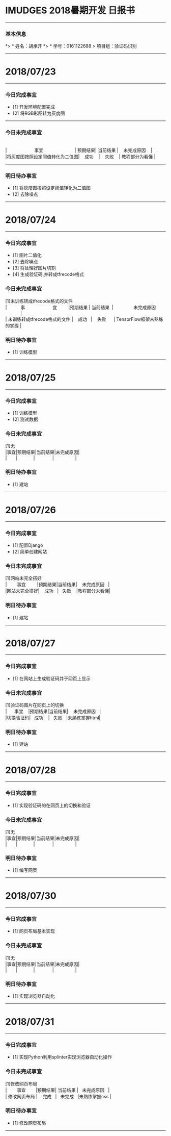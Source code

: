 # IMUDGES 2018暑期开发 日报书
-------


### 基本信息
*> * 姓名：胡承开
*> * 学号：0161122688
*>* 项目组：验证码识别

-------


# 2018/07/23

-------

### 今日完成事宜
- [1]  开发环境配置完成
- [2]  将RGB彩图转为灰度图

-----
### 今日未完成事宜


<br/>|&#160;&#160;&#160;&#160;&#160;&#160;&#160;&#160; &#160;&#160;&#160;&#160;&#160;&#160;&#160;&#160;&#160;&#160;&#160; &#160;事宜&#160;&#160;&#160;&#160;&#160;&#160;&#160;&#160;   &#160;&#160;&#160;&#160;&#160;&#160;&#160;&#160; &#160;&#160;&#160;  &#160;&#160;                    | 预期结果| 当前结果  | &#160;&#160;&#160;未完成原因&#160;&#160;&#160;        |</br>
|将灰度图按照设定阈值转化为二值图|&#160;&#160; &#160;成功&#160;&#160;&#160; | &#160;&#160;&#160;失败&#160;&#160;&#160; | 教程部分为看懂  |


------
### 明日待办事宜
- [1] 将灰度图按照设定阈值转化为二值图
- [2] 去除噪点
-------
# 2018/07/24

-------

### 今日完成事宜
- [1]  图片二值化
- [2]  去除噪点
- [3]  将处理好图片切割
- [4]  生成验证码,并转成tfrecode格式

### 今日未完成事宜
[1]未训练转成tfrecode格式的文件
<br/>| &#160;&#160;&#160;&#160;&#160;&#160;&#160;&#160;  &#160;事&#160;&#160;&#160;&#160;&#160;&#160;&#160;&#160;&#160;&#160;&#160;&#160;&#160;&#160;&#160;&#160;&#160;&#160;&#160;&#160;&#160;&#160;宜&#160; &#160; &#160;&#160;&#160;&#160;&#160;|预期结果 | 当前结果&#160;  | &#160;&#160;&#160;&#160;&#160;&#160;&#160;&#160;&#160;&#160;&#160;&#160;&#160;&#160;&#160;未完成原因              &#160;&#160;&#160;&#160;&#160;&#160;&#160;&#160;&#160;&#160;&#160;&#160;|</br>
| 未训练转成tfrecode格式的文件    | &#160; &#160;成功&#160;&#160;    | &#160;&#160;&#160;失败  &#160;&#160; &#160;  | TensorFlow框架未熟练的掌握  |

### 明日待办事宜
- [1] 训练模型
-------
# 2018/07/25

-------

### 今日完成事宜
- [1]  训练模型
- [2]  测试数据

### 今日未完成事宜
[1]无
<br/>|事宜|预期结果|当前结果|未完成原因|</br>
|&#160;&#160;&#160;&#160;&#160;&#160;&#160;|&#160;&#160;&#160;&#160;&#160;&#160;&#160;&#160;&#160;  &#160;&#160;  | &#160;&#160;&#160;&#160;&#160;&#160;&#160;&#160;&#160;&#160;&#160;&#160;  |&#160;&#160;&#160;&#160;&#160;&#160;&#160;&#160;&#160;&#160;&#160;&#160;&#160;&#160;&#160;&#160;&#160;|

### 明日待办事宜
- [1] 建站
-------
# 2018/07/26

-------

### 今日完成事宜
- [1]  配置Django
- [2]  简单创建网站

### 今日未完成事宜
[1]网站未完全搭好
<br/>|&#160;&#160;&#160;&#160;&#160;&#160;&#160;&#160;事宜&#160;&#160;&#160;&#160;&#160;&#160;&#160;&#160; |预期结果|当前结果|&#160;&#160;&#160;&#160;未完成原因&#160;&#160;&#160;|</br>
|网站未完全搭好|&#160;&#160;&#160;&#160;成功&#160;&#160;&#160;|&#160;&#160;&#160;失败&#160;&#160;&#160;&#160;|教程部分未看懂|


### 明日待办事宜
- [1] 建站
-------
# 2018/07/27

-------

### 今日完成事宜
- [1]  在网站上生成验证码并于网页上显示

### 今日未完成事宜
[1]验证码图片在网页上的切换
<br/>|&#160;&#160;&#160;&#160;&#160;&#160;事宜&#160;&#160;&#160;&#160;|预期结果|当前结果|&#160;&#160;&#160;&#160;未完成原因&#160;&#160;&#160;|</br>
|切换验证码|&#160;&#160;&#160;成功&#160;&#160;&#160;&#160;|&#160;&#160;&#160;失败&#160;&#160;&#160;|未熟练掌握html|


### 明日待办事宜
- [1] 建站
-------
# 2018/07/28

-------

### 今日完成事宜
- [1] 实现验证码的在网页上的切换和验证

### 今日未完成事宜
[1]无
<br/>|事宜|预期结果|当前结果|未完成原因|</br>
|&#160;&#160;&#160;&#160;&#160;&#160;&#160;|&#160;&#160;&#160;&#160;&#160;&#160;&#160;&#160;&#160;&#160;&#160;&#160;&#160;|&#160;&#160;&#160;&#160;&#160;&#160;&#160;&#160;&#160;&#160;&#160;&#160;&#160;&#160;|&#160;&#160;&#160;&#160;&#160;&#160;&#160;&#160;&#160;&#160;&#160;&#160;&#160;&#160;&#160;&#160;&#160;|



### 明日待办事宜
- [1] 编写网页
-------
# 2018/07/30

-------

### 今日完成事宜
- [1]  网页布局基本实现

### 今日未完成事宜
[1]无
<br/>|事宜|预期结果|当前结果|未完成原因|</br>
|&#160;&#160;&#160;&#160;&#160;&#160;&#160;|&#160;&#160;&#160;&#160;&#160;&#160;&#160;&#160;&#160;&#160;&#160;&#160;&#160;|&#160;&#160;&#160;&#160;&#160;&#160;&#160;&#160;&#160;&#160;&#160;&#160;&#160;&#160;|&#160;&#160;&#160;&#160;&#160;&#160;&#160;&#160;&#160;&#160;&#160;&#160;&#160;&#160;&#160;&#160;&#160;|


### 明日待办事宜
- [1] 实现浏览器自动化
-------
# 2018/07/31

-------

### 今日完成事宜
- [1]  实现Python利用splinter实现浏览器自动化操作

### 今日未完成事宜
[1]修改网页布局
<br/>|&#160;&#160;&#160;&#160;&#160;&#160;&#160;&#160;事宜&#160;&#160;&#160;&#160;&#160;&#160;&#160;&#160;|预期结果|&#160;当前结果&#160;|&#160;&#160;&#160;未完成原因&#160;&#160;&#160;|</br>
|   修改网页布局 |&#160;&#160;&#160;&#160;完成&#160;&#160;&#160;|&#160;&#160;&#160;未完成&#160;&#160;&#160;|未熟练掌握css&#160;|


### 明日待办事宜
- [1] 修改网页布局
-------
